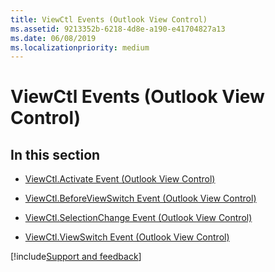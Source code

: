 ```yaml
---
title: ViewCtl Events (Outlook View Control)
ms.assetid: 9213352b-6218-4d8e-a190-e41704827a13
ms.date: 06/08/2019
ms.localizationpriority: medium
---
```



# ViewCtl Events (Outlook View Control)

## In this section


- [ViewCtl.Activate Event (Outlook View Control)](../../../api/Outlook.viewctl.activa.md)
    
- [ViewCtl.BeforeViewSwitch Event (Outlook View Control)](../../../api/Outlook.viewctl.beforeviewswit.md)
    
- [ViewCtl.SelectionChange Event (Outlook View Control)](../../../api/Outlook.viewctl.selectionchan.md)
    
- [ViewCtl.ViewSwitch Event (Outlook View Control)](../../../api/Outlook.viewctl.viewswit.md)

[!include[Support and feedback](~/includes/feedback-boilerplate.md)]